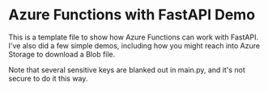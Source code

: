 # Azure Functions with FastAPI Demo

This is a template file to show how Azure Functions can work with FastAPI.  I've also did a few simple demos, including how you might reach into Azure Storage to download a Blob file.

Note that several sensitive keys are blanked out in main.py, and it's not secure to do it this way.
